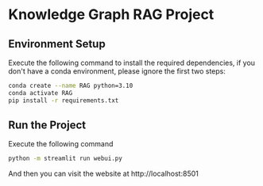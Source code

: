# Knowledge Graph RAG Project

## Environment Setup
Execute the following command to install the required dependencies, if you don't have a conda environment, please ignore the first two steps:
```bash
conda create --name RAG python=3.10
conda activate RAG
pip install -r requirements.txt
```

## Run the Project
Execute the following command
``` bash
python -m streamlit run webui.py
```
And then you can visit the website at http://localhost:8501